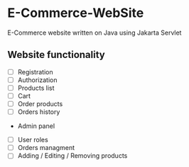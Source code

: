 # E-Commerce-WebSite
E-Commerce website written on Java using Jakarta Servlet

## Website functionality

- [ ] Registration 
- [ ] Authorization 
- [ ] Products list
- [ ] Cart
- [ ] Order products
- [ ] Orders history
- Admin panel
- [ ] User roles
- [ ] Orders managment
- [ ] Adding / Editing / Removing products
